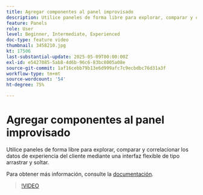 ```yaml
---
title: Agregar componentes al panel improvisado
description: Utilice paneles de forma libre para explorar, comparar y correlacionar los datos de experiencia del cliente mediante una interfaz flexible de tipo arrastrar y soltar.
feature: Panels
role: User
level: Beginner, Intermediate, Experienced
doc-type: feature video
thumbnail: 3458210.jpg
kt: 17506
last-substantial-update: 2025-05-09T00:00:00Z
exl-id: e5427085-5ab8-4d6b-96c6-83bc8005a08e
source-git-commit: 1af16cebb79b13e6d999afc7c9ecbdbc76d31a3f
workflow-type: tm+mt
source-wordcount: '54'
ht-degree: 75%

---
```


# Agregar componentes al panel improvisado

Utilice paneles de forma libre para explorar, comparar y correlacionar los datos de experiencia del cliente mediante una interfaz flexible de tipo arrastrar y soltar.

Para obtener más información, consulte la [documentación](https://experienceleague.adobe.com/en/docs/analytics-platform/using/cja-workspace/panels/freeform-panel).

>[!VIDEO](https://video.tv.adobe.com/v/3458210/?learn=on)
